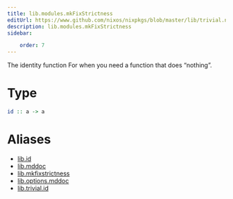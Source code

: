 ```yaml
---
title: lib.modules.mkFixStrictness
editUrl: https://www.github.com/nixos/nixpkgs/blob/master/lib/trivial.nix#L19C5
description: lib.modules.mkFixStrictness
sidebar:

    order: 7
---
```


The identity function
For when you need a function that does “nothing”.

# Type

```haskell
id :: a -> a
```


# Aliases

- [lib.id](/nix-doc-comments/reference/lib/lib-id)
- [lib.mddoc](/nix-doc-comments/reference/lib/lib-mddoc)
- [lib.mkfixstrictness](/nix-doc-comments/reference/lib/lib-mkfixstrictness)
- [lib.options.mddoc](/nix-doc-comments/reference/lib/options/lib-options-mddoc)
- [lib.trivial.id](/nix-doc-comments/reference/lib/trivial/lib-trivial-id)


